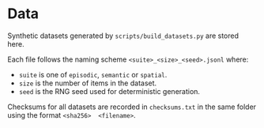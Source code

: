 # Data

Synthetic datasets generated by `scripts/build_datasets.py` are stored here.

Each file follows the naming scheme `<suite>_<size>_<seed>.jsonl` where:

- `suite` is one of `episodic`, `semantic` or `spatial`.
- `size` is the number of items in the dataset.
- `seed` is the RNG seed used for deterministic generation.

Checksums for all datasets are recorded in `checksums.txt` in the same
folder using the format `<sha256>  <filename>`.
